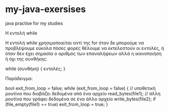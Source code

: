 # my-java-exersises
java practise for my studies

Η εντολή while

Η εντολή while χρησιμοποιείται αντί της for όταν δε μπορούμε να προβλέψουμε εύκολα
πόσες φορές θέλουμε να εκτελεστούν οι εντολές, ή όταν δεν έχει σημασία ο αριθμός των
επαναλήψεων αλλά η ικανοποιήση ή όχι της συνθήκης:

while (συνθήκη) {
εντολές;
}


Παράδειγμα:

bool exit_from_loop = false;
while (exit_from_loop = false) {
// υποθετική ρουτίνα που διαβάζει δεδομένα από ένα αρχείο
read_bytes(file1);
// άλλη ρουτίνα που γράφει δεδομένα σε ένα άλλο αρχείο
write_bytes(file2);
if (file_empty(file1) == true)
exit_from_loop = true;
}
